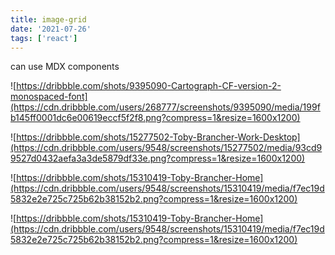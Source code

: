 ```yaml
---
title: image-grid
date: '2021-07-26'
tags: ['react']
---
```



can use MDX components

<ImageGrid>

![https://dribbble.com/shots/9395090-Cartograph-CF-version-2-monospaced-font](https://cdn.dribbble.com/users/268777/screenshots/9395090/media/199fb145ff0001dc6e00619eccf5f2f8.png?compress=1&resize=1600x1200)

![https://dribbble.com/shots/15277502-Toby-Brancher-Work-Desktop](https://cdn.dribbble.com/users/9548/screenshots/15277502/media/93cd99527d0432aefa3a3de5879df33e.png?compress=1&resize=1600x1200)

![https://dribbble.com/shots/15310419-Toby-Brancher-Home](https://cdn.dribbble.com/users/9548/screenshots/15310419/media/f7ec19d5832e2e725c725b62b38152b2.png?compress=1&resize=1600x1200)
	
![https://dribbble.com/shots/15310419-Toby-Brancher-Home](https://cdn.dribbble.com/users/9548/screenshots/15310419/media/f7ec19d5832e2e725c725b62b38152b2.png?compress=1&resize=1600x1200)


</ImageGrid>